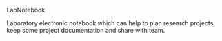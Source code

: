 LabNotebook

Laboratory electronic notebook which can help to plan research projects, keep some project documentation and share with team.
